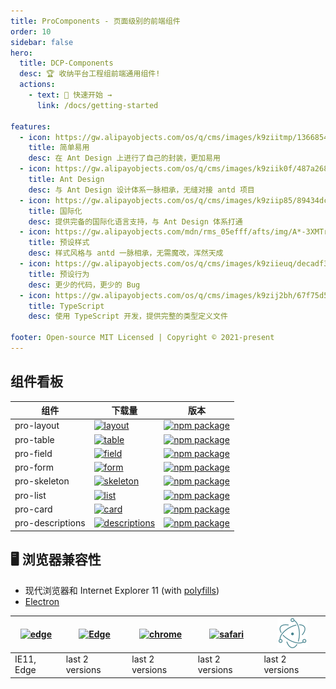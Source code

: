 ```yaml
---
title: ProComponents - 页面级别的前端组件
order: 10
sidebar: false
hero:
  title: DCP-Components
  desc: 🏆 收纳平台工程组前端通用组件!
  actions:
    - text: 🥳 快速开始 →
      link: /docs/getting-started

features:
  - icon: https://gw.alipayobjects.com/os/q/cms/images/k9ziitmp/13668549-b393-42a2-97c3-a6365ba87ac2_w96_h96.png
    title: 简单易用
    desc: 在 Ant Design 上进行了自己的封装，更加易用
  - icon: https://gw.alipayobjects.com/os/q/cms/images/k9ziik0f/487a2685-8f68-4c34-824f-e34c171d0dfd_w96_h96.png
    title: Ant Design
    desc: 与 Ant Design 设计体系一脉相承，无缝对接 antd 项目
  - icon: https://gw.alipayobjects.com/os/q/cms/images/k9ziip85/89434dcf-5f1d-4362-9ce0-ab8012a85924_w96_h96.png
    title: 国际化
    desc: 提供完备的国际化语言支持，与 Ant Design 体系打通
  - icon: https://gw.alipayobjects.com/mdn/rms_05efff/afts/img/A*-3XMTrwP85wAAAAAAAAAAABkARQnAQ
    title: 预设样式
    desc: 样式风格与 antd 一脉相承，无需魔改，浑然天成
  - icon: https://gw.alipayobjects.com/os/q/cms/images/k9ziieuq/decadf3f-b53a-4c48-83f3-a2faaccf9ff7_w96_h96.png
    title: 预设行为
    desc: 更少的代码，更少的 Bug
  - icon: https://gw.alipayobjects.com/os/q/cms/images/k9zij2bh/67f75d56-0d62-47d6-a8a5-dbd0cb79a401_w96_h96.png
    title: TypeScript
    desc: 使用 TypeScript 开发，提供完整的类型定义文件

footer: Open-source MIT Licensed | Copyright © 2021-present
---
```


## 组件看板

| 组件 | 下载量 | 版本 |
| --- | --- | --- |
| pro-layout | [![layout](https://img.shields.io/npm/dw/@dcp-fe/dcp-layout.svg)](https://www.npmjs.com/package/@dcp-fe/dcp-layout) | [![npm package](https://img.shields.io/npm/v/@dcp-fe/dcp-layout.svg?style=flat-square?style=flat-square)](https://www.npmjs.com/package/@dcp-fe/dcp-layout) |
| pro-table | [![table](https://img.shields.io/npm/dw/@dcp-fe/dcp-table.svg)](https://www.npmjs.com/package/@dcp-fe/dcp-table) | [![npm package](https://img.shields.io/npm/v/@dcp-fe/dcp-table.svg?style=flat-square?style=flat-square)](https://www.npmjs.com/package/@dcp-fe/dcp-table) |
| pro-field | [![field](https://img.shields.io/npm/dw/@dcp-fe/dcp-field.svg)](https://www.npmjs.com/package/@dcp-fe/dcp-field) | [![npm package](https://img.shields.io/npm/v/@dcp-fe/dcp-field.svg?style=flat-square?style=flat-square)](https://www.npmjs.com/package/@dcp-fe/dcp-field) |
| pro-form | [![form](https://img.shields.io/npm/dw/@dcp-fe/dcp-form.svg)](https://www.npmjs.com/package/@dcp-fe/dcp-form) | [![npm package](https://img.shields.io/npm/v/@dcp-fe/dcp-form.svg?style=flat-square?style=flat-square)](https://www.npmjs.com/package/@dcp-fe/dcp-form) |
| pro-skeleton | [![skeleton](https://img.shields.io/npm/dw/@dcp-fe/dcp-skeleton.svg)](https://www.npmjs.com/package/@dcp-fe/dcp-skeleton) | [![npm package](https://img.shields.io/npm/v/@dcp-fe/dcp-skeleton.svg?style=flat-square?style=flat-square)](https://www.npmjs.com/package/@dcp-fe/dcp-skeleton) |
| pro-list | [![list](https://img.shields.io/npm/dw/@dcp-fe/dcp-list.svg)](https://www.npmjs.com/package/@dcp-fe/dcp-list) | [![npm package](https://img.shields.io/npm/v/@dcp-fe/dcp-list.svg?style=flat-square?style=flat-square)](https://www.npmjs.com/package/@dcp-fe/dcp-list) |
| pro-card | [![card](https://img.shields.io/npm/dw/@dcp-fe/dcp-card.svg)](https://www.npmjs.com/package/@dcp-fe/dcp-card) | [![npm package](https://img.shields.io/npm/v/@dcp-fe/dcp-card.svg?style=flat-square?style=flat-square)](https://www.npmjs.com/package/@dcp-fe/dcp-card) |
| pro-descriptions | [![descriptions](https://img.shields.io/npm/dw/@dcp-fe/dcp-card.svg)](https://www.npmjs.com/package/@dcp-fe/dcp-descriptions) | [![npm package](https://img.shields.io/npm/v/@dcp-fe/dcp-descriptions.svg?style=flat-square?style=flat-square)](https://www.npmjs.com/package/@dcp-fe/dcp-descriptions) |

## 🖥 浏览器兼容性

- 现代浏览器和 Internet Explorer 11 (with [polyfills](https://stackoverflow.com/questions/57020976/polyfills-in-2019-for-ie11))
- [Electron](https://www.electronjs.org/)

| [![edge](https://raw.githubusercontent.com/alrra/browser-logos/master/src/edge/edge_48x48.png)](http://godban.github.io/browsers-support-badges/) | [![Edge](https://raw.githubusercontent.com/alrra/browser-logos/master/src/firefox/firefox_48x48.png)](http://godban.github.io/browsers-support-badges/) | [![chrome](https://raw.githubusercontent.com/alrra/browser-logos/master/src/chrome/chrome_48x48.png)](http://godban.github.io/browsers-support-badges/) | [![safari](https://raw.githubusercontent.com/alrra/browser-logos/master/src/safari/safari_48x48.png)](http://godban.github.io/browsers-support-badges/) | [![electron_48x48](https://raw.githubusercontent.com/alrra/browser-logos/master/src/electron/electron_48x48.png)](http://godban.github.io/browsers-support-badges/) |
| --- | --- | --- | --- | --- |
| IE11, Edge | last 2 versions | last 2 versions | last 2 versions | last 2 versions |
